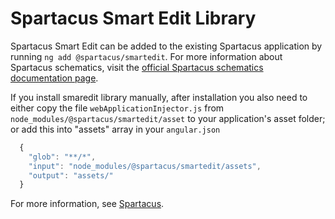 # Spartacus Smart Edit Library

Spartacus Smart Edit can be added to the existing Spartacus application by running `ng add @spartacus/smartedit`. For more information about Spartacus schematics, visit the [official Spartacus schematics documentation page](https://sap.github.io/spartacus-docs/schematics/).

If you install smaredit library manually, after installation you also need to either copy the file `webApplicationInjector.js` from `node_modules/@spartacus/smartedit/asset` to your application's asset folder; or add this into "assets" array in your `angular.json`
  ```ts
    {
      "glob": "**/*",
      "input": "node_modules/@spartacus/smartedit/assets",
      "output": "assets/"
    }
 ```       

For more information, see [Spartacus](https://github.com/SAP/spartacus).